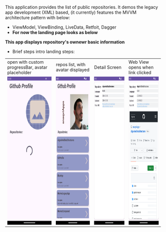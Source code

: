 This application provides the list of public repositories. It demos the legacy app development (XML) based, (it currently) features the MVVM architecture pattern with below: 
- ViewModel, ViewBinding, LiveData, Retfoit, Dagger
- **For now the landing page looks as below**

**This app displays repository's ownewr basic information**



- Brief steps intro landing steps:

<table>
  <tr>
    <td>open with custom progressBar, avatar placeholder</td>
     <td>repos list, with avatar displayed</td>
     <td>Detail Screen</td>
    <td> Web View opens when link clicked</td>
  </tr>
  <tr>
    <td><img src="screenshots/image_progressBar_Main.png" width=260 height=480></td>
    <td><img src="screenshots/image_main_screen.png" width=260 height=480></td>
    <td><img src="screenshots/image_details_hyperLink.png" width=260 height=480></td>
    <td><img src="screenshots/image_details_and_webView.png" width=260 height=480></td>
 <tr>
 </table>

